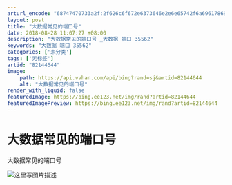 ```yaml
---
arturl_encode: "68747470733a2f:2f626c6f672e6373646e2e6e65742f6a696178696e686f6e67:2f61727469636c652f64657461696c732f3832313434363434"
layout: post
title: "大数据常见的端口号"
date: 2018-08-28 11:07:27 +08:00
description: "大数据常见的端口号 _大数据 端口 35562"
keywords: "大数据 端口 35562"
categories: ['未分类']
tags: ['无标签']
artid: "82144644"
image:
    path: https://api.vvhan.com/api/bing?rand=sj&artid=82144644
    alt: "大数据常见的端口号"
render_with_liquid: false
featuredImage: https://bing.ee123.net/img/rand?artid=82144644
featuredImagePreview: https://bing.ee123.net/img/rand?artid=82144644
---
```


# 大数据常见的端口号

大数据常见的端口号
  
![这里写图片描述](https://i-blog.csdnimg.cn/blog_migrate/cbadd051297e8553ee7569a9e9a0496c.jpeg)